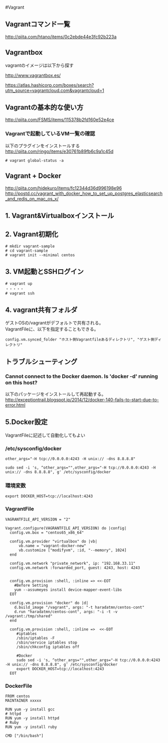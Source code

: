 #Vagrant 

## Vagrantコマンド一覧

http://qiita.com/htano/items/0c2ebde44e3fc92b223a

## Vagrantbox

vagrantのイメージは以下から探す
  
http://www.vagrantbox.es/

https://atlas.hashicorp.com/boxes/search?utm_source=vagrantcloud.com&vagrantcloud=1

## Vagrantの基本的な使い方

http://qiita.com/FSMS/items/115378b2fd160e52e4ce


### Vagrantで起動しているVM一覧の確認

以下のプラグインをインストールする  
http://qiita.com/ringo/items/e30761b89fb6c9a1c45d

```
# vagrant global-status -a
```


## Vagrant + Docker

http://qiita.com/hidekuro/items/fc12344d36d996198e96
http://postd.cc/vagrant_with_docker_how_to_set_up_postgres_elasticsearch_and_redis_on_mac_os_x/

## 1. Vagrant&Virtualboxインストール

## 2. Vagrant初期化

```
# mkdir vagrant-sample
# cd vagrant-sample
# vagrant init --minimal centos
```

## 3. VM起動とSSHログイン

```
# vagrant up
・・・・・
# vagrant ssh
```
## 4. vagrant共有フォルダ

ゲストOSの/vagrantがデフォルトで共有される。  
VagrantFileに、以下を指定することもできる。  
```
config.vm.synced_folder "ホスト側Vagrantfileあるディレクトリ", "ゲスト側ディレクトリ"
```


## トラブルシューティング
### Cannot connect to the Docker daemon. Is 'docker -d' running on this host?

以下のパッケージをインストールして再起動する。  
http://exceptiontrail.blogspot.jp/2014/12/docker-140-fails-to-start-due-to-error.html


## 5.Docker設定

VagrantFileに記述して自動化してもよい

### /etc/sysconfig/docker

```
other_args="-H tcp://0.0.0.0:4243 -H unix:// -dns 8.8.8.8"
```

```
sudo sed -i 's, ^other_args="",other_args="-H tcp://0.0.0.0:4243 -H unix:// -dns 8.8.8.8", g' /etc/sysconfig/docker
```

### 環境変数

```
export DOCKER_HOST=tcp://localhost:4243
```

### VagrantFile


```
VAGRANTFILE_API_VERSION = "2"

Vagrant.configure(VAGRANTFILE_API_VERSION) do |config|
  config.vm.box = "centos65_x86_64"
  
  config.vm.provider "virtualbox" do |vb|
      vb.name = "vagrant-docker-new"
      vb.customize ["modifyvm", :id, "--memory", 1024]
  end

  config.vm.network "private_network", ip: "192.168.33.11"
  config.vm.network :forwarded_port, guest: 4243, host: 4243


  config.vm.provision :shell, :inline => <<-EOT
    #Before Setting 
    yum --assumeyes install device-mapper-event-libs
  EOT

  config.vm.provision "docker" do |d|
    d.build_image "/vagrant", args: "-t haradatmn/centos-cont"
    d.run "haradatmn/centos-cont", args: "-i -t -v /vagrant:/tmp/shared"
  end

  config.vm.provision :shell, :inline =>  <<-EOT
     #iptables
     /sbin/iptables -F
     /sbin/service iptables stop
     /sbin/chkconfig iptables off

     #Docker
     sudo sed -i 's, ^other_args="",other_args="-H tcp://0.0.0.0:4243 -H unix:// -dns 8.8.8.8", g' /etc/sysconfig/docker
     export DOCKER_HOST=tcp://localhost:4243
  EOT  
```

### DockerFile

```
FROM centos
MAINTAINER xxxxx

RUN yum -y install gcc
# httpd
RUN yum -y install httpd
# Ruby
RUN yum -y install ruby

CMD ["/bin/bash"]
```
	








